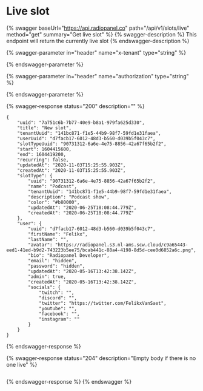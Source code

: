# Live slot

{% swagger baseUrl="https://api.radiopanel.co" path="/api/v1/slots/live" method="get" summary="Get live slot" %}
{% swagger-description %}
This endpoint will return the currently live slot
{% endswagger-description %}

{% swagger-parameter in="header" name="x-tenant" type="string" %}

{% endswagger-parameter %}

{% swagger-parameter in="header" name="authorization" type="string" %}

{% endswagger-parameter %}

{% swagger-response status="200" description="" %}
```
{
    "uuid": "7a751c6b-7b77-40e9-b8a1-979fa625d330",
    "title": "New slot",
    "tenantUuid": "141bc871-f1e5-44b9-98f7-59fd1e31faea",
    "userUuid": "d7facb17-6012-48d3-b560-d039b5f043c7",
    "slotTypeUuid": "90731312-6a6e-4e75-8856-42a67f65b2f2",
    "start": 1604415600,
    "end": 1604419200,
    "recurring": false,
    "updatedAt": "2020-11-03T15:25:55.903Z",
    "createdAt": "2020-11-03T15:25:55.903Z",
    "slotType": {
        "uuid": "90731312-6a6e-4e75-8856-42a67f65b2f2",
        "name": "Podcast",
        "tenantUuid": "141bc871-f1e5-44b9-98f7-59fd1e31faea",
        "description": "Podcast show",
        "color": "#b80000",
        "updatedAt": "2020-06-25T18:08:44.779Z",
        "createdAt": "2020-06-25T18:08:44.779Z"
    },
    "user": {
        "uuid": "d7facb17-6012-48d3-b560-d039b5f043c7",
        "firstName": "Felikx",
        "lastName": "",
        "avatar": "https://radiopanel.s3.nl-ams.scw.cloud/c9a65443-eed1-41ed-b9d2-743223b5ee75/bcab441c-88a4-4198-8d5d-cee0d6852a6c.png",
        "bio": "Radiopanel Developer",
        "email": "hidden",
        "password": "hidden",
        "updatedAt": "2020-05-16T13:42:38.142Z",
        "admin": true,
        "createdAt": "2020-05-16T13:42:38.142Z",
        "socials": {
            "twitch": "",
            "discord": "",
            "twitter": "https://twitter.com/FelikxVanSaet",
            "youtube": "",
            "facebook": "",
            "instagram": ""
        }
    }
}
```
{% endswagger-response %}

{% swagger-response status="204" description="Empty body if there is no one live" %}
```
```
{% endswagger-response %}
{% endswagger %}
